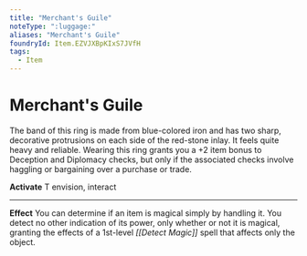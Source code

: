 ```yaml
---
title: "Merchant's Guile"
noteType: ":luggage:"
aliases: "Merchant's Guile"
foundryId: Item.EZVJXBpKIxS7JVfH
tags:
  - Item
---
```


# Merchant's Guile

The band of this ring is made from blue-colored iron and has two sharp, decorative protrusions on each side of the red-stone inlay. It feels quite heavy and reliable. Wearing this ring grants you a +2 item bonus to Deception and Diplomacy checks, but only if the associated checks involve haggling or bargaining over a purchase or trade.

**Activate** T envision, interact

* * *

**Effect** You can determine if an item is magical simply by handling it. You detect no other indication of its power, only whether or not it is magical, granting the effects of a 1st-level _[[Detect Magic]]_ spell that affects only the object.
